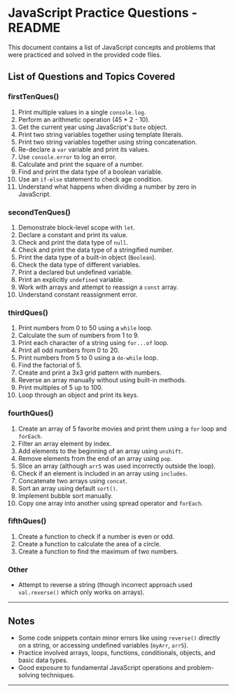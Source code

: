 # JavaScript Practice Questions - README

This document contains a list of JavaScript concepts and problems that were practiced and solved in the provided code files.

## List of Questions and Topics Covered

### firstTenQues()
1. Print multiple values in a single `console.log`.
2. Perform an arithmetic operation (45 * 2 - 10).
3. Get the current year using JavaScript's `Date` object.
4. Print two string variables together using template literals.
5. Print two string variables together using string concatenation.
6. Re-declare a `var` variable and print its values.
7. Use `console.error` to log an error.
8. Calculate and print the square of a number.
9. Find and print the data type of a boolean variable.
10. Use an `if-else` statement to check age condition.
11. Understand what happens when dividing a number by zero in JavaScript.

### secondTenQues()
1. Demonstrate block-level scope with `let`.
2. Declare a constant and print its value.
3. Check and print the data type of `null`.
4. Check and print the data type of a stringified number.
5. Print the data type of a built-in object (`Boolean`).
6. Check the data type of different variables.
7. Print a declared but undefined variable.
8. Print an explicitly `undefined` variable.
9. Work with arrays and attempt to reassign a `const` array.
10. Understand constant reassignment error.

### thirdQues()
1. Print numbers from 0 to 50 using a `while` loop.
2. Calculate the sum of numbers from 1 to 9.
3. Print each character of a string using `for...of` loop.
4. Print all odd numbers from 0 to 20.
5. Print numbers from 5 to 0 using a `do-while` loop.
6. Find the factorial of 5.
7. Create and print a 3x3 grid pattern with numbers.
8. Reverse an array manually without using built-in methods.
9. Print multiples of 5 up to 100.
10. Loop through an object and print its keys.

### fourthQues()
1. Create an array of 5 favorite movies and print them using a `for` loop and `forEach`.
2. Filter an array element by index.
3. Add elements to the beginning of an array using `unshift`.
4. Remove elements from the end of an array using `pop`.
5. Slice an array (although `arr5` was used incorrectly outside the loop).
6. Check if an element is included in an array using `includes`.
7. Concatenate two arrays using `concat`.
8. Sort an array using default `sort()`.
9. Implement bubble sort manually.
10. Copy one array into another using spread operator and `forEach`.

### fifthQues()
1. Create a function to check if a number is even or odd.
2. Create a function to calculate the area of a circle.
3. Create a function to find the maximum of two numbers.

### Other
- Attempt to reverse a string (though incorrect approach used `val.reverse()` which only works on arrays).

---

## Notes
- Some code snippets contain minor errors like using `reverse()` directly on a string, or accessing undefined variables (`myArr`, `arr5`).
- Practice involved arrays, loops, functions, conditionals, objects, and basic data types.
- Good exposure to fundamental JavaScript operations and problem-solving techniques.

---


